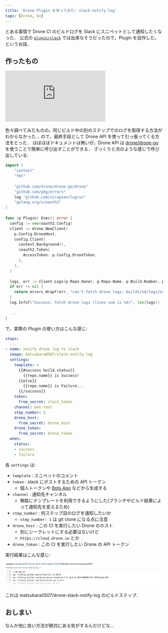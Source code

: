 ```yaml
---
title: 'Drone Plugin を作ってみた: slack-notify-log'
tags: [Drone, Go]
---
```


とある事情で Drone CI のビルドログを Slack にスニペットとして通知したくなった．
公式の [`plugin/slack`](https://github.com/drone-plugins/drone-slack) では出来なそうだったので，Plugin を自作した，というお話．

## 作ったもの

<iframe width="320" height="163" scrolling="no" frameborder="0" src="https://matsubara0507.github.io/my-github-cards/?target=matsubara0507/drone-slack-notify-log" ></iframe>

色々調べてみたものの，同じビルド中の別のステップでのログを取得する方法がわからなかった...
ので，最終手段として Drone API を使って引っ張ってくる方法をとった．
ほぼほぼドキュメントは無いが，Drone API は [drone/drone-go](https://github.com/drone/drone-go) を使うことで簡単に呼び出すことができる．
ざっくりと次のような感じで呼び出している:

```go
import (
	"context"
	"fmt"

	"github.com/drone/drone-go/drone"
	"github.com/pkg/errors"
	log "github.com/sirupsen/logrus"
	"golang.org/x/oauth2"
)

func (p Plugin) Exec() error {
  config := new(oauth2.Config)
  client := drone.NewClient(
    p.Config.DroneHost,
    config.Client(
      context.Background(),
      &oauth2.Token{
        AccessToken: p.Config.DroneToken,
      },
    ),
  )

  logs, err := client.Logs(p.Repo.Owner, p.Repo.Name, p.Build.Number, p.Build.Stage, p.Config.StepNum)
  if err != nil {
    return errors.Wrapf(err, "can't fetch drone logs: builds/%d/logs/%d/%d", p.Build.Number, p.Build.Stage, p.Config.StepNum)
  }
  log.Infof("Success: fetch drone logs (lines num is %d)", len(logs))

  ...
}
```

で，実際の Plugin の使い方はこんな感じ:

```yaml
steps:
  ...
- name: notify drone log to slack
  image: matsubara0507/slack-notify-log
  settings:
    template: >
      {{#success build.status}}
        {{repo.name}} is Success!
      {{else}}
        {{repo.name}} is Failure...
      {{/success}}
    token:
      from_secret: slack_token
    channel: bot-test
    step_number: 2
    drone_host:
      from_secret: drone_host
    drone_token:
      from_secret: drone_token
  when:
    status:
    - success
    - failure
```

各 `settings` は:

- `template` : スニペットのコメント
- `token` : slack にポストするための API トークン
    - 個人トークンや [Bots App](https://slack.com/apps/A0F7YS25R-bots) などから生成する
- `channel` : 通知先チャンネル
    - 無駄にテンプレートを利用できるようにした(ブランチやビルド結果によって通知先を変えるため)
- `step_number` : 何ステップ目のログを通知したいか
    - `step_number: 1` は git clone になる点に注意
- `drone_host` : この CI を実行したい Drone のホスト
    - 別にシークレットにする必要はないけど
    - `https://cloud.drone.io` とか
- `drone_token` : この CI を実行したい Drone の API トークン

実行結果はこんな感じ:

![](/assets/create-drone-slack-notify-log/example.jpg)

これは matsubara0507/drone-slack-notify-log のビルドステップ．

## おしまい

なんか他に良い方法が絶対にある気がするんだけどな...
